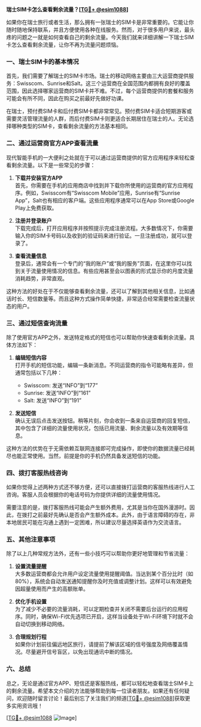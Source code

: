 **瑞士SIM卡怎么查看剩余流量？[[TG💪+ @esim1088](https://t.me/s/esim1088)]**

如果你在瑞士旅行或者生活，那么拥有一张瑞士的SIM卡是非常重要的。它能让你随时随地保持联系，并且方便使用各种在线服务。然而，对于很多用户来说，最头疼的问题之一就是如何查看自己的剩余流量。今天我们就来详细讲解一下瑞士SIM卡怎么查看剩余流量，让你不再为流量问题烦恼。

### 一、瑞士SIM卡的基本情况

首先，我们需要了解瑞士的SIM卡市场。瑞士的移动网络主要由三大运营商提供服务：Swisscom、Sunrise和Salt。这三个运营商在全国范围内都拥有良好的覆盖范围，因此选择哪家运营商的SIM卡并不难。不过，每个运营商提供的套餐和服务可能会有所不同，因此在购买之前最好先做好功课。

在瑞士，预付费SIM卡和后付费SIM卡都非常常见。预付费SIM卡适合短期游客或需要灵活管理流量的人群，而后付费SIM卡则更适合长期居住在瑞士的人。无论选择哪种类型的SIM卡，查看剩余流量的方法基本相同。

### 二、通过运营商官方APP查看流量

现代智能手机的一大便利之处就在于可以通过运营商提供的官方应用程序来轻松查看剩余流量。以下是一些常见的步骤：

1. **下载并安装官方APP**  
   首先，你需要在手机的应用商店中找到并下载你所使用的运营商的官方应用程序。例如，Swisscom有“Swisscom Mobile”应用，Sunrise有“Sunrise App”，Salt也有相应的客户端。这些应用程序通常可以在App Store或Google Play上免费获取。

2. **注册并登录账户**  
   下载完成后，打开应用程序并按照提示完成注册流程。大多数情况下，你需要输入你的SIM卡号码以及收到的验证码来进行验证。一旦注册成功，就可以登录了。

3. **查看流量信息**  
   登录后，通常会有一个专门的“我的账户”或“我的服务”页面，在这里你可以找到关于流量使用情况的信息。有些应用甚至会以图表的形式显示你的月度流量消耗趋势，非常直观。

这种方法的好处在于不仅能够查看剩余流量，还可以了解到其他相关信息，比如通话时长、短信数量等。而且这种方式操作简单快捷，非常适合经常需要检查流量状态的用户。

### 三、通过短信查询流量

除了使用官方APP之外，发送特定格式的短信也可以帮助你快速查看剩余流量。具体方法如下：

1. **编辑短信内容**  
   打开手机的短信功能，编辑一条新消息。不同运营商的指令可能略有差异，但通常包括以下几种：
   - Swisscom: 发送“INFO”到“177”
   - Sunrise: 发送“INFO”到“161”
   - Salt: 发送“INFO”到“191”

2. **发送短信**  
   确认无误后点击发送按钮。稍等片刻，你会收到一条来自运营商的回复短信，其中包含了详细的流量使用状况，包括已用流量、剩余流量以及有效期等信息。

这种方法的优势在于无需依赖互联网连接即可完成操作，即使你的数据流量已经耗尽也能正常使用。当然，前提是你的手机仍然具备发送短信的功能。

### 四、拨打客服热线咨询

如果你觉得上述两种方式还不够方便，还可以直接拨打运营商的客服热线进行人工咨询。客服人员会根据你的电话号码为你提供详细的流量使用情况。

需要注意的是，拨打客服热线可能会产生额外费用，尤其是当你在国外漫游时。因此，在拨打之前最好先确认是否会产生额外成本。此外，由于语言障碍的存在，非本地居民可能在沟通上遇到一定困难，所以建议尽量选择英语作为交流语言。

### 五、其他注意事项

除了以上几种常规方法外，还有一些小技巧可以帮助你更好地管理和节省流量：

1. **设置流量提醒**  
   大多数运营商都会允许用户设定流量使用提醒阈值。当达到某个百分比时（如80%），系统会自动发送通知提醒你及时充值或调整计划。这样可以有效避免因超量使用而产生的高额账单。

2. **优化手机设置**  
   为了减少不必要的流量消耗，可以定期检查并关闭不需要后台运行的应用程序。同时，确保Wi-Fi优先选项已开启，这样当设备处于Wi-Fi环境下时就不会自动切换到移动网络。

3. **合理规划行程**  
   如果你计划前往偏远地区旅行，请提前了解该区域的信号强度及网络覆盖情况。尽量避开信号盲区，以免出现通讯中断的情况。

### 六、总结

总之，无论是通过官方APP、短信还是客服热线，都可以轻松地查看瑞士SIM卡上的剩余流量。希望本文介绍的方法能够帮助到每一位读者朋友。如果还有任何疑问，欢迎随时留言讨论！最后别忘了关注我们的频道[[TG💪+ @esim1088](https://t.me/s/esim1088)]获取更多实用资讯哦！

[[TG💪+ @esim1088](https://t.me/s/esim1088) ![Image](https://i.postimg.cc/4NQfJmqS/Snipaste-2025-05-13-00-14-12.png)]